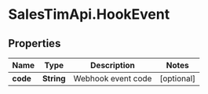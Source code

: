 # SalesTimApi.HookEvent

## Properties

Name | Type | Description | Notes
------------ | ------------- | ------------- | -------------
**code** | **String** | Webhook event code | [optional] 


